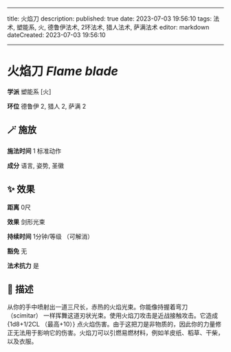 
---
title: 火焰刀
description: 
published: true
date: 2023-07-03 19:56:10
tags: 法术, 塑能系, 火, 德鲁伊法术, 2环法术, 猎人法术, 萨满法术
editor: markdown
dateCreated: 2023-07-03 19:56:10

---

# **火焰刀** *Flame blade*

**学派** 塑能系 \[火\] 

**环位** 德鲁伊 2, 猎人 2, 萨满 2

## 🪄 施放

**施法时间** 1 标准动作

**成分** 语言, 姿势, 圣徽

## ✨ 效果  

**距离** 0尺 

**效果** 剑形光束 

**持续时间** 1分钟/等级 （可解消） 

**豁免** 无

**法术抗力** 是

## 📖 描述

从你的手中喷射出一道三尺长，赤热的火焰光束。你能像持握着弯刀 （scimitar） 一样挥舞这道刃状光束。使用火焰刀攻击是近战接触攻击。它造成 {1d8+1/2CL （最高+10）} 点火焰伤害。由于这把刀是非物质的，因此你的力量修正无法用于影响它的伤害。火焰刀可以引燃易燃材料，例如羊皮纸、稻草、干柴，以及衣服。
    